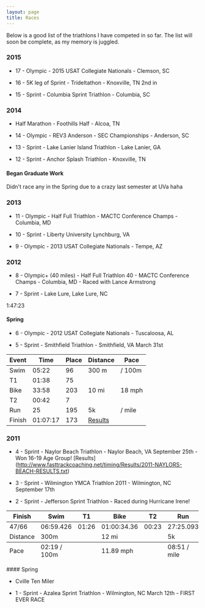 ```yaml
---
layout: page
title: Races
---
```


<p class="message">
  Below is a good list of the triathlons I have competed in so far. The list will soon be complete, as my memory is juggled.
</p>

### 2015

* 17 - Olympic - 2015 USAT Collegiate Nationals - Clemson, SC

* 16 - 5K leg of Sprint - Trideltathon - Knoxville, TN 2nd in 

* 15 - Sprint - Columbia Sprint Triathlon - Columbia, SC

### 2014

*    Half Marathon - Foothills Half - Alcoa, TN

* 14 - Olympic - REV3 Anderson - SEC Championships - Anderson, SC

* 13 - Sprint - Lake Lanier Island Triathlon - Lake Lanier, GA

* 12 - Sprint - Anchor Splash Triathlon - Knoxville, TN

#### Began Graduate Work

Didn't race any in the Spring due to a crazy last semester at UVa haha

### 2013

* 11 - Olympic - Half Full Triathlon - MACTC Conference Champs - Columbia, MD

* 10 - Sprint - Liberty University Lynchburg, VA


* 9 - Olympic - 2013 USAT Collegiate Nationals - Tempe, AZ


### 2012

* 8 - Olympic+ (40 miles) - Half Full Triathlon 40 - MACTC Conference Champs - Columbia, MD - Raced with Lance Armstrong

* 7 - Sprint - Lake Lure, Lake Lure, NC

1:47:23

#### Spring

* 6 - Olympic - 2012 USAT Collegiate Nationals - Tuscaloosa, AL

* 5 - Sprint - Smithfield Triathlon - Smithfield, VA March 31st

<table>
  <thead>
    <th>Event</th>
    <th>Time</th>
    <th>Place</th>
    <th>Distance</th>
    <th>Pace</th>
  </thead>
  <tr>
    <td data-label="Event">Swim</td>
    <td data-label="Time">05:22</td>
    <td data-label="Place">96</td>
    <td data-label="Distance">300 m</td>
    <td data-label="Pace"> / 100m</td>
  </tr>
  <tr>
    <td data-label="Event">T1</td>
    <td data-label="Time">01:38</td>
    <td data-label="Place">75</td>
    <td data-label="Distance"> </td>
    <td data-label="Pace"> </td>
  </tr>
  <tr>
    <td data-label="Event">Bike</td>
    <td data-label="Time">33:58</td>
    <td data-label="Place">203</td>
    <td data-label="Distance">10 mi</td>
    <td data-label="Pace">18 mph</td>
  </tr>
  <tr>
    <td data-label="Event">T2</td>
    <td data-label="Time">00:42</td>
    <td data-label="Place">7</td>
    <td data-label="Distance"></td>
    <td data-label="Pace"></td>
  </tr>
  <tr>
    <td data-label="Event">Run</td>
    <td data-label="Time">25</td>
    <td data-label="Place">195</td>
    <td data-label="Distance">5k</td>
    <td data-label="Pace"> / mile</td>
  </tr>
  <tr>
    <td data-label="Event">Finish</td>
    <td data-label="Time">01:07:17</td>
    <td data-label="Place">173</td>
    <td data-label="Distance"><a href="http://www.setupevents.com/index.cfm?fuseaction=event_results&id=2819">Results</a></td>
    <td data-label="Pace"> </td>
  </tr>
</table>


### 2011

* 4 - Sprint - Naylor Beach Triathlon - Naylor Beach, VA September 25th - Won 16-19 Age Group! [Results] (http://www.fasttrackcoaching.net/timing/Results/2011-NAYLORS-BEACH-RESULTS.txt)

* 3 - Sprint - Wilmington YMCA Triathlon 2011 - Wilmington, NC September 17th 

* 2 - Sprint - Jefferson Sprint Triathlon - Raced during Hurricane Irene!
<div class="table-responsive"> 
<table class="table">
  <thead>
    <tr>
      <th>Finish</th>
      <th>Swim</th>
      <th>T1</th>
      <th>Bike</th>
      <th>T2</th>
      <th>Run</th>
      <th></th>
    </tr>
  </thead>
  <tfoot>
    <tr>
      <td>Pace</td>
      <td>02:19 / 100m </td>
      <td></td>
      <td>11.89 mph</td>
      <td></td>
      <td>08:51 / mile</td>
      <td></td>
    </tr>
  </tfoot>
  <tbody>
    <tr>
      <td>47/66</td>
      <td>06:59.426</td>
      <td>01:26</td>
      <td>01:00:34.36</td>
      <td>00:23</td>
      <td>27:25.093</td>
      <td><a href="http://cms.results.frontrunnertiming.com/2011/Athletes/Results.aspx?raceKey=3B8E5768-97CD-446C-9D5E-9C8B41A74F0C&athleteId=150">Results</a></td>
    </tr>
    <tr>
      <td>Distance</td>
      <td>300m</td>
      <td></td>
      <td>12 mi</td>
      <td></td>
      <td>5k</td>
      <td></td>
    </tr>
  </tbody>
</table>
</div>
#### Spring

* Cville Ten Miler

* 1 - Sprint - Azalea Sprint Triathlon -  Wilmington, NC March 12th - FIRST EVER RACE
